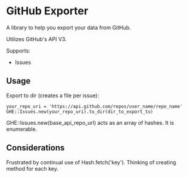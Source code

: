 GitHub Exporter
===============

A library to help you export your data from GitHub.

Utilizes GitHub's API V3.

Supports:
* Issues 

Usage
-----

Export to dir (creates a file per issue):

    your_repo_uri = 'https://api.github.com/repos/user_name/repo_name'
    GHE::Issues.new(your_repo_uri).to_dir(dir_to_export_to)


GHE::Issues.new(base_api_repo_url) acts as an array of hashes.  It is enumerable.


Considerations
--------------

Frustrated by continual use of Hash.fetch('key').  Thinking of creating method for each key.

